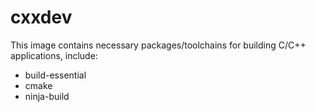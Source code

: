 # cxxdev

This image contains necessary packages/toolchains for building C/C++ applications, include:
* build-essential
* cmake
* ninja-build
